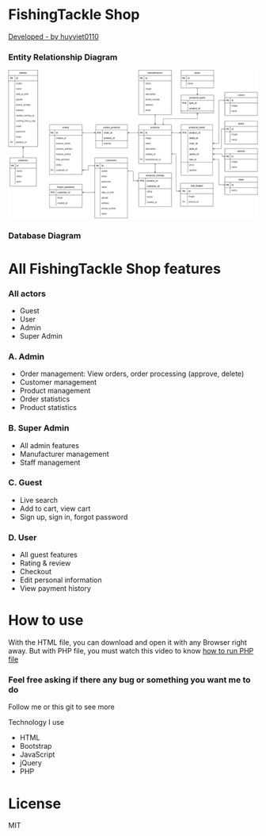 # FishingTackle Shop

[Developed - by huyviet0110](https://www.linkedin.com/in/huy-nguyễn-733a23246)

### Entity Relationship Diagram
![ERD](DB/ERD.png)

### Database Diagram

# All FishingTackle Shop features

### All actors
- Guest
- User
- Admin
- Super Admin

### A. Admin
- Order management: View orders, order processing (approve, delete)
- Customer management
- Product management
- Order statistics
- Product statistics

### B. Super Admin
- All admin features
- Manufacturer management
- Staff management

### C. Guest
- Live search
- Add to cart, view cart
- Sign up, sign in, forgot password

### D. User
- All guest features
- Rating & review
- Checkout
- Edit personal information
- View payment history

# How to use

With the HTML file, you can download and open it with any Browser right away. But with PHP file, you must watch this video to know [how to run PHP file](https://www.facebook.com/groups/j2team.community/permalink/709597696039020/)


### Feel free asking if there any bug or something you want me to do
Follow me or this git to see more

Technology I use

* HTML
* Bootstrap
* JavaScript
* jQuery
* PHP

# License

MIT
